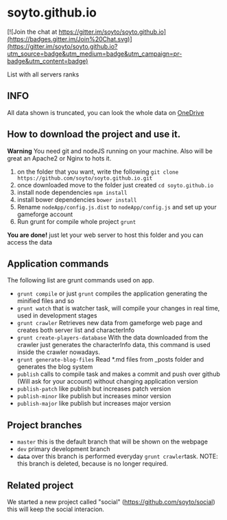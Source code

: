 # soyto.github.io

[![Join the chat at https://gitter.im/soyto/soyto.github.io](https://badges.gitter.im/Join%20Chat.svg)](https://gitter.im/soyto/soyto.github.io?utm_source=badge&utm_medium=badge&utm_campaign=pr-badge&utm_content=badge)

List with all servers ranks

## INFO

 All data shown is truncated, you can look the whole data on <a href="https://onedrive.live.com/redir?resid=A6F68B73AE6BAE48!106&authkey=!AFGSFbCYU9lEuSw&ithint=folder%2c" target="_blank">OneDrive</a>


## How to download the project and use it.

**Warning** You need git and nodeJS running on your machine. Also will be great an Apache2 or Nginx to hots it.

1. on the folder that you want, write the following `git clone https://github.com/soyto/soyto.github.io.git`
2. once downloaded move to the folder just created `cd soyto.github.io`
3. install node dependencies `npm install`
4. install bower dependencies `bower install`
5. Rename `nodeApp/config.js.dist` to `nodeApp/config.js` and set up your gameforge account
5. Run grunt for compile whole project `grunt`

**You are done!** just let your web server to host this folder and you can access the data


## Application commands

The following list are grunt commands used on app.

- `grunt compile` or just `grunt` compiles the application generating the minified files and so
- `grunt watch` that is watcher task, will compile your changes in real time, used in development stages
- `grunt crawler` Retrieves new data from gameforge web page and creates both server list and characterInfo
- `grunt create-players-database` With the data downloaded from the crawler just generates the characterInfo data, this command is used inside the crawler nowadays.
- `grunt generate-blog-files` Read *.md files from _posts folder and generates the blog system
- `publish` calls to compile task and makes a commit and push over github (Will ask for your account) without changing application version
- `publish-patch` like publish but increases patch version
- `publish-minor` like publish but increases minor version
- `publish-major` like publish but increases major version


## Project branches
- `master` this is the default branch that will be shown on the webpage
- `dev` primary development branch
- <del>`data`</del> over this branch is performed everyday `grunt crawler`task. NOTE: this branch is deleted, because is no longer required.


## Related project
We started a new project called "social" (https://github.com/soyto/social) this will keep the social interacion.

